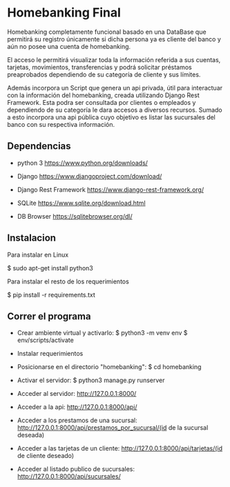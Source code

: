 # Homebanking Final

Homebanking completamente funcional basado en una DataBase que permitirá su registro únicamente si dicha persona ya es cliente del banco y aún no posee una cuenta de homebanking. 

El acceso le permitirá visualizar toda la información referida a sus cuentas, tarjetas, movimientos, transferencias y podrá solicitar préstamos preaprobados dependiendo de su categoría de cliente y sus límites.

Además incorpora un Script que genera un api privada, útil para interactuar con la información del homebanking, creada utilizando Django Rest Framework. Esta podra ser consultada por clientes o empleados y dependiendo de su categoría le dara accesos a diversos recursos. Sumado a esto incorpora una api pública cuyo objetivo es listar las sucursales del banco con su respectiva información.

## Dependencias

* python 3  https://www.python.org/downloads/

* Django https://www.djangoproject.com/download/

* Django Rest Framework https://www.django-rest-framework.org/

* SQLite https://www.sqlite.org/download.html

* DB Browser https://sqlitebrowser.org/dl/

## Instalacion

Para instalar en Linux

$ sudo apt-get install python3

Para instalar el resto de los requerimientos

$ pip install -r requirements.txt

## Correr el programa

* Crear ambiente virtual y activarlo:
$ python3 -m venv env
$ env/scripts/activate

* Instalar requerimientos

* Posicionarse en el directorio "homebanking":
$ cd homebanking

* Activar el servidor:
$ python3 manage.py runserver

* Acceder al servidor:
http://127.0.0.1:8000/

* Acceder a la api:
http://127.0.0.1:8000/api/

* Acceder a los prestamos de una sucursal:
http://127.0.0.1:8000/api/prestamos_por_sucursal/(id de la sucursal deseada)

* Acceder a las tarjetas de un cliente:
http://127.0.0.1:8000/api/tarjetas/(id de cliente deseado)

* Acceder al listado publico de sucursales:
http://127.0.0.1:8000/api/sucursales/
